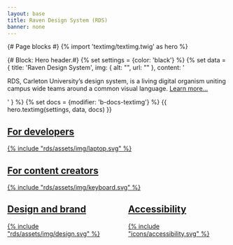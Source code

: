 ```yaml
---
layout: base
title: Raven Design System (RDS)
banner: none
---
```

{# Page blocks #}
{% import 'textimg/textimg.twig' as hero %}

{# Block: Hero header.#}
{% set settings = {color: 'black'} %}
{% set data = {
    title: 'Raven Design System',
    img: {
            alt: "",
            url: ""
    },
    content: '<p>RDS, Carleton University’s design system, is a living digital organism uniting campus wide teams around a common visual language. 
              <a href="#">Learn more…</a></p>'
    } 
%}
{% set docs = {modifier: 'b-docs-textimg'} %}
{{ hero.textimg(settings, data, docs) }}
<div class="u-block u-block--m u-block--black">
    <div class="b-docs-gridhome u-grid u-grid--2">
        <a href="dev/">
            <div class="b-docs-gridhome__panel b-docs-gridhome__panel--dev">
                <h2>For developers</h2>
                {% include "rds/assets/img/laptop.svg" %}
            </div>
        </a>
        <div style="display: flex;flex-direction: column;min-height: 420px;">
            <a href="content/">
                <div class="b-docs-gridhome__panel b-docs-gridhome__panel--content">
                    <h2>For content creators</h2>
                    {% include "rds/assets/img/keyboard.svg" %}
                </div>
            </a>
            <div style="flex: 1;display: flex" class="b-docs-">
                <a style="display: flex" href="design/">
                    <div class="b-docs-gridhome__panel b-docs-gridhome__panel--design" style="flex: 1;margin-right: 30px;" >
                        <h2>Design and brand</h2>
                        {% include "rds/assets/img/design.svg" %}
                    </div>
                </a>
                <a style="display: flex"  href="a11y/">
                <div class="b-docs-gridhome__panel b-docs-gridhome__panel--a11y">
                <h2>Accessibility</h2>
                  {% include "icons/accessibility.svg" %}
                  </div>
                  </a>
            </div>
        </div>
    </div>
</div>





